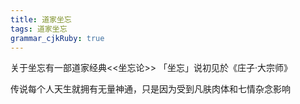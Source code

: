 ```yaml
---
title: 道家坐忘
tags: 道家坐忘
grammar_cjkRuby: true
---
```

关于坐忘有一部道家经典<<坐忘论>>
「坐忘」说初见於《庄子·大宗师》

传说每个人天生就拥有无量神通，只是因为受到凡肤肉体和七情杂念影响